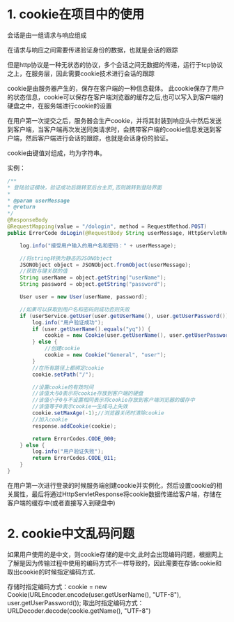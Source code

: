 # 1. cookie在项目中的使用
会话是由一组请求与响应组成

在请求与响应之间需要传递验证身份的数据，也就是会话的跟踪

但是http协议是一种无状态的协议，多个会话之间无数据的传递，运行于tcp协议之上，在服务层，因此需要cookie技术进行会话的跟踪

cookie是由服务器产生的，保存在客户端的一种信息载体。
此cookie保存了用户的状态信息，cookie可以保存在客户端浏览器的缓存之后,也可以写入到客户端的硬盘之中，在服务端进行cookie的设置

在用户第一次提交之后，服务器会生产cookie，并将其封装到响应头中然后发送到客户端，当客户端再次发送同类请求时，会携带客户端的cookie信息发送到客户端，然后客户端进行会话的跟踪，也就是会话身份的验证。

cookie由键值对组成，均为字符串。

实例：
```java
/**
* 登陆验证模块，验证成功后跳转至后台主页,否则跳转到登陆界面
*
* @param userMessage
* @return
*/
@ResponseBody
@RequestMapping(value = "/dologin", method = RequestMethod.POST)
public ErrorCode doLogin(@RequestBody String userMessage, HttpServletResponse response, HttpServletRequest request) {

    log.info("接受用户输入的用户名和密码：" + userMessage);

    //将string转换为静态的JSONObject
    JSONObject object = JSONObject.fromObject(userMessage);
    //获取与键关联的值
    String userName = object.getString("userName");
    String password = object.getString("password");

    User user = new User(userName, password);

    //如果可以获取到用户名和密码则成功否则失败
    if (userService.getUser(user.getUserName(), user.getUserPassword())) {
        log.info("用户验证成功");
        if (user.getUserName().equals("yq")) {
            cookie = new Cookie(user.getUserName(), user.getUserPassword());
        } else {
            //创建cookie
            cookie = new Cookie("General", "user");
        }
        //在所有路径上都绑定cookie
        cookie.setPath("/");

        //设置cookie的有效时间
        //该值大与0表示将cookie存放到客户端的硬盘
        //该值小于0与不设置相同表示将cookie存放到客户端浏览器的缓存中
        //该值等于0表示cookie一生成马上失效
        cookie.setMaxAge(-1);//浏览器关闭时清除cookie
        //加入cookie
        response.addCookie(cookie);

        return ErrorCodes.CODE_000;
    } else {
        log.info("用户验证失败");
        return ErrorCodes.CODE_011;
    }
}
```

在用户第一次进行登录的时候服务端创建cookie并实例化，然后设置cookie的相关属性，最后将通过HttpServletResponse将cookie数据传递给客户端，存储在客户端的缓存中(或者直接写入到硬盘中)
# 2. cookie中文乱码问题
如果用户使用的是中文，则cookie存储的是中文,此时会出现编码问题，根据网上了解是因为传输过程中使用的编码方式不一样导致的，因此需要在存储cookie和取出cookie的时候指定编码方式.
 
存储时指定编码方式：cookie = new Cookie(URLEncoder.encode(user.getUserName(), "UTF-8"), user.getUserPassword());
取出时指定编码方式：URLDecoder.decode(cookie.getName(), "UTF-8")



